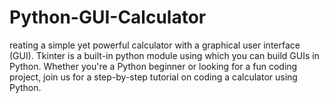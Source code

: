 # Python-GUI-Calculator
 reating a simple yet powerful calculator with a graphical user interface (GUI). Tkinter is a built-in python module using which you can build GUIs in Python. Whether you're a Python beginner or looking for a fun coding project, join us for a step-by-step tutorial on coding a calculator using Python.
